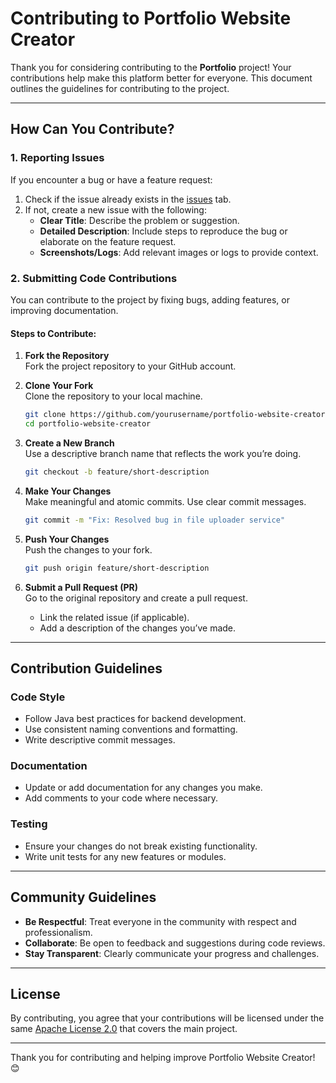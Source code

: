 # Contributing to Portfolio Website Creator

Thank you for considering contributing to the **Portfolio** project! Your contributions help make this platform better for everyone. This document outlines the guidelines for contributing to the project.

---

## How Can You Contribute?

### 1. Reporting Issues
If you encounter a bug or have a feature request:
1. Check if the issue already exists in the [issues](https://github.com/yourusername/portfolio-website-creator/issues) tab.
2. If not, create a new issue with the following:
    - **Clear Title**: Describe the problem or suggestion.
    - **Detailed Description**: Include steps to reproduce the bug or elaborate on the feature request.
    - **Screenshots/Logs**: Add relevant images or logs to provide context.

### 2. Submitting Code Contributions
You can contribute to the project by fixing bugs, adding features, or improving documentation.

#### Steps to Contribute:
1. **Fork the Repository**  
   Fork the project repository to your GitHub account.

2. **Clone Your Fork**  
   Clone the repository to your local machine.
   ```bash
   git clone https://github.com/yourusername/portfolio-website-creator.git
   cd portfolio-website-creator
   ```

3. **Create a New Branch**  
   Use a descriptive branch name that reflects the work you’re doing.
   ```bash
   git checkout -b feature/short-description
   ```

4. **Make Your Changes**  
   Make meaningful and atomic commits. Use clear commit messages.
   ```bash
   git commit -m "Fix: Resolved bug in file uploader service"
   ```

5. **Push Your Changes**  
   Push the changes to your fork.
   ```bash
   git push origin feature/short-description
   ```

6. **Submit a Pull Request (PR)**  
   Go to the original repository and create a pull request.
    - Link the related issue (if applicable).
    - Add a description of the changes you’ve made.

---

## Contribution Guidelines

### Code Style
- Follow Java best practices for backend development.
- Use consistent naming conventions and formatting.
- Write descriptive commit messages.

### Documentation
- Update or add documentation for any changes you make.
- Add comments to your code where necessary.

### Testing
- Ensure your changes do not break existing functionality.
- Write unit tests for any new features or modules.

---

## Community Guidelines

- **Be Respectful**: Treat everyone in the community with respect and professionalism.
- **Collaborate**: Be open to feedback and suggestions during code reviews.
- **Stay Transparent**: Clearly communicate your progress and challenges.

---

## License

By contributing, you agree that your contributions will be licensed under the same [Apache License 2.0](https://www.apache.org/licenses/LICENSE-2.0.txt) that covers the main project.

---

Thank you for contributing and helping improve Portfolio Website Creator! 😊